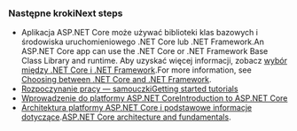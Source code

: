 ### <a name="next-steps"></a><span data-ttu-id="289cb-101">Następne kroki</span><span class="sxs-lookup"><span data-stu-id="289cb-101">Next steps</span></span>

* <span data-ttu-id="289cb-102">Aplikacja ASP.NET Core może używać biblioteki klas bazowych i środowiska uruchomieniowego .NET Core lub .NET Framework.</span><span class="sxs-lookup"><span data-stu-id="289cb-102">An ASP.NET Core app can use the .NET Core or .NET Framework Base Class Library and runtime.</span></span> <span data-ttu-id="289cb-103">Aby uzyskać więcej informacji, zobacz [wybór między .NET Core i .NET Framework](/dotnet/articles/standard/choosing-core-framework-server).</span><span class="sxs-lookup"><span data-stu-id="289cb-103">For more information, see [Choosing between .NET Core and .NET Framework](/dotnet/articles/standard/choosing-core-framework-server).</span></span>
* [<span data-ttu-id="289cb-104">Rozpoczynanie pracy — samouczki</span><span class="sxs-lookup"><span data-stu-id="289cb-104">Getting started tutorials</span></span>](xref:tutorials/index)
* [<span data-ttu-id="289cb-105">Wprowadzenie do platformy ASP.NET Core</span><span class="sxs-lookup"><span data-stu-id="289cb-105">Introduction to ASP.NET Core</span></span>](xref:index) 
* <span data-ttu-id="289cb-106">[Architektura platformy ASP.NET Core i podstawowe informacje dotyczące](xref:fundamentals/index).</span><span class="sxs-lookup"><span data-stu-id="289cb-106">[ASP.NET Core architecture and fundamentals](xref:fundamentals/index).</span></span>
